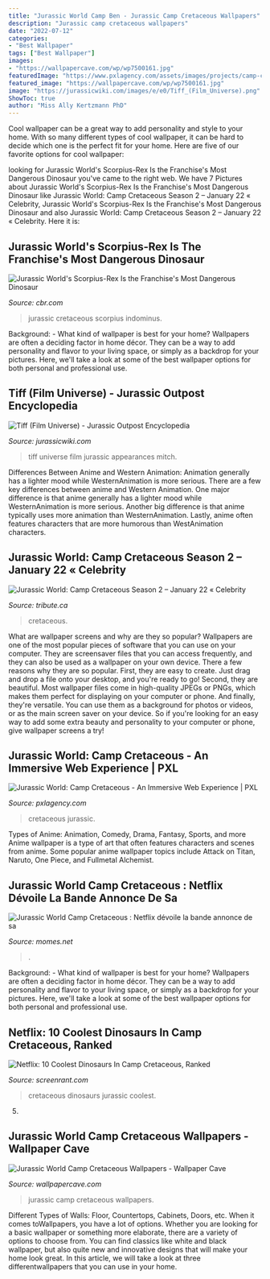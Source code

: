 ```yaml
---
title: "Jurassic World Camp Ben - Jurassic Camp Cretaceous Wallpapers"
description: "Jurassic camp cretaceous wallpapers"
date: "2022-07-12"
categories:
- "Best Wallpaper"
tags: ["Best Wallpaper"]
images:
- "https://wallpapercave.com/wp/wp7500161.jpg"
featuredImage: "https://www.pxlagency.com/assets/images/projects/camp-cretaceous/gallery/camp-cretaceous-gallery-06.jpg"
featured_image: "https://wallpapercave.com/wp/wp7500161.jpg"
image: "https://jurassicwiki.com/images/e/e0/Tiff_(Film_Universe).png"
ShowToc: true
author: "Miss Ally Kertzmann PhD"
---
```



Cool wallpaper can be a great way to add personality and style to your home. With so many different types of cool wallpaper, it can be hard to decide which one is the perfect fit for your home. Here are five of our favorite options for cool wallpaper: 

	

		
looking for Jurassic World&#039;s Scorpius-Rex Is the Franchise&#039;s Most Dangerous Dinosaur you've came to the right web. We have 7 Pictures about Jurassic World&#039;s Scorpius-Rex Is the Franchise&#039;s Most Dangerous Dinosaur like Jurassic World: Camp Cretaceous Season 2 – January 22 « Celebrity, Jurassic World&#039;s Scorpius-Rex Is the Franchise&#039;s Most Dangerous Dinosaur and also Jurassic World: Camp Cretaceous Season 2 – January 22 « Celebrity. Here it is:
		
    
## Jurassic World&#039;s Scorpius-Rex Is The Franchise&#039;s Most Dangerous Dinosaur

<img loading=lazy src="https://static3.cbrimages.com/wordpress/wp-content/uploads/2020/10/Jurassic-World-Camp-Cretaceous-Camp-Indominus-Rex.jpg" onerror="this.onerror=null;this.src='https://tse4.mm.bing.net/th?id=OIP.2VLLD_a_mxbGVx4yM97f3gHaDt&amp;pid=15.1';" alt="Jurassic World&#039;s Scorpius-Rex Is the Franchise&#039;s Most Dangerous Dinosaur">

_Source: cbr.com_

>jurassic cretaceous scorpius indominus. 

	

Background: - What kind of wallpaper is best for your home?
Wallpapers are often a deciding factor in home décor. They can be a way to add personality and flavor to your living space, or simply as a backdrop for your pictures. Here, we'll take a look at some of the best wallpaper options for both personal and professional use.

    
## Tiff (Film Universe) - Jurassic Outpost Encyclopedia

<img loading=lazy src="https://jurassicwiki.com/images/e/e0/Tiff_(Film_Universe).png" onerror="this.onerror=null;this.src='https://tse3.mm.bing.net/th?id=OIP.mxtU33_JjP7RYxcsEyRItgHaHq&amp;pid=15.1';" alt="Tiff (Film Universe) - Jurassic Outpost Encyclopedia">

_Source: jurassicwiki.com_

>tiff universe film jurassic appearances mitch. 

	

Differences Between Anime and Western Animation: Animation generally has a lighter mood while WesternAnimation is more serious.
There are a few key differences between anime and Western Animation. One major difference is that anime generally has a lighter mood while WesternAnimation is more serious. Another big difference is that anime typically uses more animation than WesternAnimation. Lastly, anime often features characters that are more humorous than WestAnimation characters.

    
## Jurassic World: Camp Cretaceous Season 2 – January 22 « Celebrity

<img loading=lazy src="https://www.tribute.ca/news/wp-content/uploads/2020/12/JurassicWorldCampCretaceous_S2-768x512.jpg" onerror="this.onerror=null;this.src='https://tse2.mm.bing.net/th?id=OIP.iMYoGn8mUshxRC7XoQBPbgHaE8&amp;pid=15.1';" alt="Jurassic World: Camp Cretaceous Season 2 – January 22 « Celebrity">

_Source: tribute.ca_

>cretaceous. 

	

What are wallpaper screens and why are they so popular?
Wallpapers are one of the most popular pieces of software that you can use on your computer. They are screensaver files that you can access frequently, and they can also be used as a wallpaper on your own device. There a few reasons why they are so popular. First, they are easy to create. Just drag and drop a file onto your desktop, and you're ready to go! Second, they are beautiful. Most wallpaper files come in high-quality JPEGs or PNGs, which makes them perfect for displaying on your computer or phone. And finally, they're versatile. You can use them as a background for photos or videos, or as the main screen saver on your device. So if you're looking for an easy way to add some extra beauty and personality to your computer or phone, give wallpaper screens a try!

    
## Jurassic World: Camp Cretaceous - An Immersive Web Experience | PXL

<img loading=lazy src="https://www.pxlagency.com/assets/images/projects/camp-cretaceous/gallery/camp-cretaceous-gallery-06.jpg" onerror="this.onerror=null;this.src='https://tse4.mm.bing.net/th?id=OIP.GK143vn-U5DeiO-Bbr4i8gHaEE&amp;pid=15.1';" alt="Jurassic World: Camp Cretaceous - An Immersive Web Experience | PXL">

_Source: pxlagency.com_

>cretaceous jurassic. 

	

Types of Anime: Animation, Comedy, Drama, Fantasy, Sports, and more
Anime wallpaper is a type of art that often features characters and scenes from anime. Some popular anime wallpaper topics include Attack on Titan, Naruto, One Piece, and Fullmetal Alchemist.

    
## Jurassic World Camp Cretaceous : Netflix Dévoile La Bande Annonce De Sa

<img loading=lazy src="http://cdn3.momes.net/var/momes/storage/images/blog/jurassic-world-camp-cretaceous-netflix-devoile-la-bande-annonce-de-sa-serie-animee/1322049-1-fre-FR/Jurassic-World-Camp-Cretaceous-Netflix-devoile-la-bande-annonce-de-sa-serie-animee.jpg" onerror="this.onerror=null;this.src='https://tse1.mm.bing.net/th?id=OIP.1zrxMf7ZSg13koxytd89PgHaHa&amp;pid=15.1';" alt="Jurassic World Camp Cretaceous : Netflix dévoile la bande annonce de sa">

_Source: momes.net_

>. 

	

Background: - What kind of wallpaper is best for your home?
Wallpapers are often a deciding factor in home décor. They can be a way to add personality and flavor to your living space, or simply as a backdrop for your pictures. Here, we'll take a look at some of the best wallpaper options for both personal and professional use.

    
## Netflix: 10 Coolest Dinosaurs In Camp Cretaceous, Ranked

<img loading=lazy src="https://static0.srcdn.com/wordpress/wp-content/uploads/2020/09/CampCretaceousFeatureImage-1.jpg" onerror="this.onerror=null;this.src='https://tse4.mm.bing.net/th?id=OIP.YdwzsLjd-ujlx3ZFORIT-wHaDt&amp;pid=15.1';" alt="Netflix: 10 Coolest Dinosaurs In Camp Cretaceous, Ranked">

_Source: screenrant.com_

>cretaceous dinosaurs jurassic coolest. 

	

5.

    
## Jurassic World Camp Cretaceous Wallpapers - Wallpaper Cave

<img loading=lazy src="https://wallpapercave.com/wp/wp7500161.jpg" onerror="this.onerror=null;this.src='https://tse2.mm.bing.net/th?id=OIP.8RN_D9ExcCH-nb8VN_uR7gHaK9&amp;pid=15.1';" alt="Jurassic World Camp Cretaceous Wallpapers - Wallpaper Cave">

_Source: wallpapercave.com_

>jurassic camp cretaceous wallpapers. 

	

Different Types of Walls: Floor, Countertops, Cabinets, Doors, etc.
When it comes toWallpapers, you have a lot of options. Whether you are looking for a basic wallpaper or something more elaborate, there are a variety of options to choose from. You can find classics like white and black wallpaper, but also quite new and innovative designs that will make your home look great. In this article, we will take a look at three differentwallpapers that you can use in your home.

